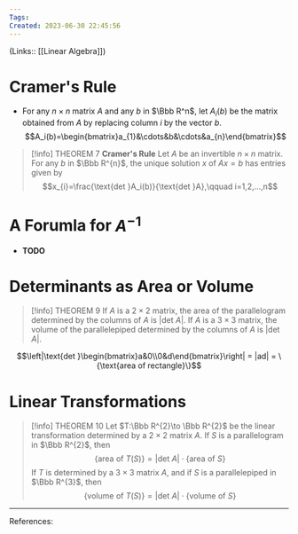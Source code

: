 ```yaml
---
Tags: 
Created: 2023-06-30 22:45:56
---
```

(Links:: [[Linear Algebra]])
# Cramer's Rule
- For any $n\times n$ matrix $A$ and any $b$ in $\Bbb R^n$, let $A_i(b)$ be the matrix obtained from $A$ by replacing column $i$ by the vector $b$. $$A_i(b)=\begin{bmatrix}a_{1}&\cdots&b&\cdots&a_{n}\end{bmatrix}$$

> [!info] THEOREM 7
> **Cramer's Rule**
> Let $A$ be an invertible $n\times n$ matrix. For any $b$ in $\Bbb R^{n}$, the unique solution $x$ of $Ax=b$ has entries given by $$x_{i}=\frac{\text{det }A_i(b)}{\text{det }A},\qquad i=1,2,...,n$$

# A Forumla for $A^{-1}$
- **TODO**
# Determinants as Area or Volume
> [!info] THEOREM 9
> If $A$ is a $2\times2$ matrix, the area of the parallelogram determined by the columns of $A$ is $|\text{det }A|$. If $A$ is a $3\times3$ matrix, the volume of the parallelepiped determined by the columns of $A$ is $|\text{det }A|$.

$$\left|\text{det }\begin{bmatrix}a&0\\0&d\end{bmatrix}\right| = |ad| = \{\text{area of rectangle}\}$$

# Linear Transformations
> [!info] THEOREM 10
> Let $T:\Bbb R^{2}\to \Bbb R^{2}$ be the linear transformation determined by a $2\times2$ matrix $A$. If $S$ is a parallelogram in $\Bbb R^{2}$, then $$\{\text{area of }T(S)\}=|\text{det }A|\cdot \{\text{area of }S\}$$
> If $T$ is determined by a $3\times3$ matrix $A$, and if $S$ is a parallelepiped in $\Bbb R^{3}$, then $$\{\text{volume of }T(S)\}=|\text{det }A|\cdot \{\text{volume of }S\}$$


---
References: